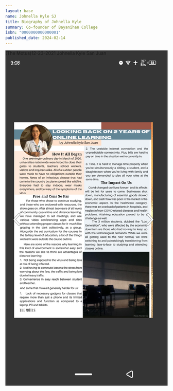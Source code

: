 ```yaml
---
layout: base
name: Johnella Kyle SJ
title: Biography of Johnella Kyle
summary: Co-founder of Bayanihan College
isbn: "0000000000000001"
published_date: 2024-02-14
---
```

<div style="
      background-size: 1000px;
      background-image: url('/assets/images/kayee/C.png');
      background-repeat: no-repeat;
      background-color: #353535;">
  <div class="flex">
  <span class="text-white bg-yellow-600 p-4">(The Motus)</span><span 
    class="text-yellow-400 bg-gray-700 p-4">12-23-2021</span><span 
    class="text-white bg-[mediumvioletred] p-4 [transition:background-color_.15s_ease] 
    hover:bg-[rgb(250_21_133)]">
  Johnella Kyle San Juan</span><span><span 
  class="bg-gray-700 w-[250px] h-[31px] inline-block"></span><span class="
  w-[250px] h-[21px] bg-red-700 block [position:relative]"></span></span>
  </div>
  <div>
    <img alt="Kayee Motus" src="/assets/images/kayee/kayee-motus.png" class="[opacity:0.75]"/>
  </div>
</div>